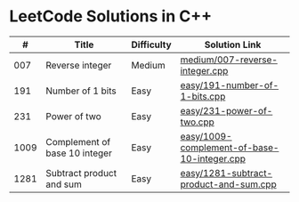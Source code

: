 # LeetCode Solutions in C++

| #    | Title                                | Difficulty | Solution Link |
|------|--------------------------------------|------------|----------------|
| 007 | Reverse integer | Medium | [medium/007-reverse-integer.cpp](medium/007-reverse-integer.cpp) |
| 191 | Number of 1 bits | Easy | [easy/191-number-of-1-bits.cpp](easy/191-number-of-1-bits.cpp) |
| 231 | Power of two | Easy | [easy/231-power-of-two.cpp](easy/231-power-of-two.cpp) |
| 1009 | Complement of base 10 integer | Easy | [easy/1009-complement-of-base-10-integer.cpp](easy/1009-complement-of-base-10-integer.cpp) |
| 1281 | Subtract product and sum | Easy | [easy/1281-subtract-product-and-sum.cpp](easy/1281-subtract-product-and-sum.cpp) |
